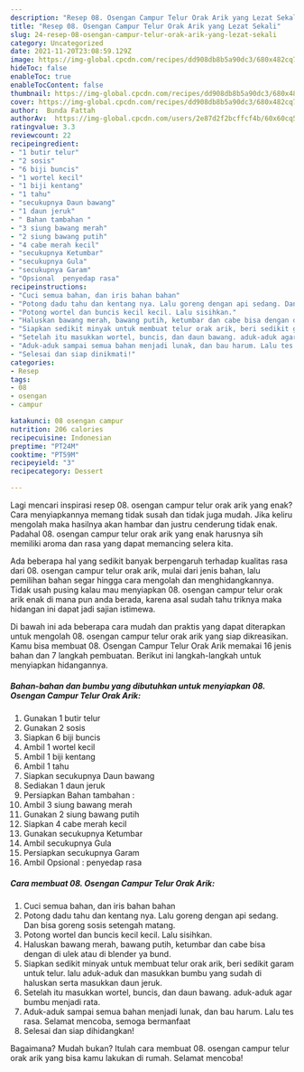 ```yaml
---
description: "Resep 08. Osengan Campur Telur Orak Arik yang Lezat Sekali"
title: "Resep 08. Osengan Campur Telur Orak Arik yang Lezat Sekali"
slug: 24-resep-08-osengan-campur-telur-orak-arik-yang-lezat-sekali
category: Uncategorized
date: 2021-11-20T23:08:59.129Z
image: https://img-global.cpcdn.com/recipes/dd908db8b5a90dc3/680x482cq70/08-osengan-campur-telur-orak-arik-foto-resep-utama.jpg
hideToc: false
enableToc: true
enableTocContent: false
thumbnail: https://img-global.cpcdn.com/recipes/dd908db8b5a90dc3/680x482cq70/08-osengan-campur-telur-orak-arik-foto-resep-utama.jpg
cover: https://img-global.cpcdn.com/recipes/dd908db8b5a90dc3/680x482cq70/08-osengan-campur-telur-orak-arik-foto-resep-utama.jpg
author:  Bunda Fattah
authorAv:  https://img-global.cpcdn.com/users/2e87d2f2bcffcf4b/60x60cq50/avatar.jpg
ratingvalue: 3.3
reviewcount: 22
recipeingredient:
- "1 butir telur"
- "2 sosis"
- "6 biji buncis"
- "1 wortel kecil"
- "1 biji kentang"
- "1 tahu"
- "secukupnya Daun bawang"
- "1 daun jeruk"
- " Bahan tambahan "
- "3 siung bawang merah"
- "2 siung bawang putih"
- "4 cabe merah kecil"
- "secukupnya Ketumbar"
- "secukupnya Gula"
- "secukupnya Garam"
- "Opsional  penyedap rasa"
recipeinstructions:
- "Cuci semua bahan, dan iris bahan bahan"
- "Potong dadu tahu dan kentang nya. Lalu goreng dengan api sedang. Dan bisa goreng sosis setengah matang."
- "Potong wortel dan buncis kecil kecil. Lalu sisihkan."
- "Haluskan bawang merah, bawang putih, ketumbar dan cabe bisa dengan di ulek atau di blender ya bund."
- "Siapkan sedikit minyak untuk membuat telur orak arik, beri sedikit garam untuk telur. lalu aduk-aduk dan masukkan bumbu yang sudah di haluskan serta masukkan daun jeruk."
- "Setelah itu masukkan wortel, buncis, dan daun bawang. aduk-aduk agar bumbu menjadi rata."
- "Aduk-aduk sampai semua bahan menjadi lunak, dan bau harum. Lalu tes rasa. Selamat mencoba, semoga bermanfaat"
- "Selesai dan siap dinikmati!"
categories:
- Resep
tags:
- 08
- osengan
- campur

katakunci: 08 osengan campur 
nutrition: 206 calories
recipecuisine: Indonesian
preptime: "PT24M"
cooktime: "PT59M"
recipeyield: "3"
recipecategory: Dessert

---
```



Lagi mencari inspirasi resep 08. osengan campur telur orak arik yang enak? Cara menyiapkannya memang tidak susah dan tidak juga mudah. Jika keliru mengolah maka hasilnya akan hambar dan justru cenderung tidak enak. Padahal 08. osengan campur telur orak arik yang enak harusnya sih memiliki aroma dan rasa yang dapat memancing selera kita.




Ada beberapa hal yang sedikit banyak berpengaruh terhadap kualitas rasa dari 08. osengan campur telur orak arik, mulai dari jenis bahan, lalu pemilihan bahan segar hingga cara mengolah dan menghidangkannya. Tidak usah pusing kalau mau menyiapkan 08. osengan campur telur orak arik enak di mana pun anda berada, karena asal sudah tahu triknya maka hidangan ini dapat jadi sajian istimewa.


Di bawah ini ada beberapa cara mudah dan praktis yang dapat diterapkan untuk mengolah 08. osengan campur telur orak arik yang siap dikreasikan. Kamu bisa membuat 08. Osengan Campur Telur Orak Arik memakai 16 jenis bahan dan 7 langkah pembuatan. Berikut ini langkah-langkah untuk menyiapkan hidangannya.

<!--inarticleads1-->

##### Bahan-bahan dan bumbu yang dibutuhkan untuk menyiapkan 08. Osengan Campur Telur Orak Arik:

1. Gunakan 1 butir telur
1. Gunakan 2 sosis
1. Siapkan 6 biji buncis
1. Ambil 1 wortel kecil
1. Ambil 1 biji kentang
1. Ambil 1 tahu
1. Siapkan secukupnya Daun bawang
1. Sediakan 1 daun jeruk
1. Persiapkan  Bahan tambahan :
1. Ambil 3 siung bawang merah
1. Gunakan 2 siung bawang putih
1. Siapkan 4 cabe merah kecil
1. Gunakan secukupnya Ketumbar
1. Ambil secukupnya Gula
1. Persiapkan secukupnya Garam
1. Ambil Opsional : penyedap rasa




<!--inarticleads2-->

##### Cara membuat 08. Osengan Campur Telur Orak Arik:

1. Cuci semua bahan, dan iris bahan bahan
1. Potong dadu tahu dan kentang nya. Lalu goreng dengan api sedang. Dan bisa goreng sosis setengah matang.
1. Potong wortel dan buncis kecil kecil. Lalu sisihkan.
1. Haluskan bawang merah, bawang putih, ketumbar dan cabe bisa dengan di ulek atau di blender ya bund.
1. Siapkan sedikit minyak untuk membuat telur orak arik, beri sedikit garam untuk telur. lalu aduk-aduk dan masukkan bumbu yang sudah di haluskan serta masukkan daun jeruk.
1. Setelah itu masukkan wortel, buncis, dan daun bawang. aduk-aduk agar bumbu menjadi rata.
1. Aduk-aduk sampai semua bahan menjadi lunak, dan bau harum. Lalu tes rasa. Selamat mencoba, semoga bermanfaat
1. Selesai dan siap dihidangkan!



Bagaimana? Mudah bukan? Itulah cara membuat 08. osengan campur telur orak arik yang bisa kamu lakukan di rumah. Selamat mencoba!
